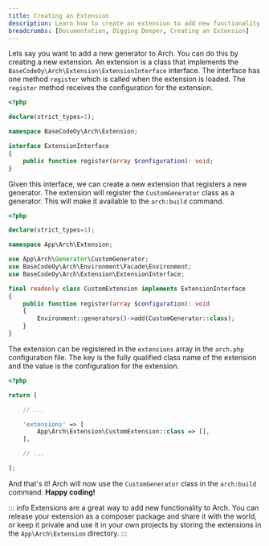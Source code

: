 ```yaml
---
title: Creating an Extension
description: Learn how to create an extension to add new functionality.
breadcrumbs: [Documentation, Digging Deeper, Creating an Extension]
---
```


Lets say you want to add a new generator to Arch. You can do this by creating a new extension. An extension is a class that implements the `BaseCodeOy\Arch\Extension\ExtensionInterface` interface. The interface has one method `register` which is called when the extension is loaded. The `register` method receives the configuration for the extension.

```php
<?php

declare(strict_types=1);

namespace BaseCodeOy\Arch\Extension;

interface ExtensionInterface
{
    public function register(array $configuration): void;
}
```

Given this interface, we can create a new extension that registers a new generator. The extension will register the `CustomGenerator` class as a generator. This will make it available to the `arch:build` command.

```php
<?php

declare(strict_types=1);

namespace App\Arch\Extension;

use App\Arch\Generator\CustomGenerator;
use BaseCodeOy\Arch\Environment\Facade\Environment;
use BaseCodeOy\Arch\Extension\ExtensionInterface;

final readonly class CustomExtension implements ExtensionInterface
{
    public function register(array $configuration): void
    {
        Environment::generators()->add(CustomGenerator::class);
    }
}
```

The extension can be registered in the `extensions` array in the `arch.php` configuration file. The key is the fully qualified class name of the extension and the value is the configuration for the extension.

```php
<?php

return [

    // ...

    'extensions' => [
        App\Arch\Extension\CustomExtension::class => [],
    ],

    // ...

];
```

And that's it! Arch will now use the `CustomGenerator` class in the `arch:build` command. **Happy coding!**

::: info
Extensions are a great way to add new functionality to Arch. You can release your extension as a composer package and share it with the world, or keep it private and use it in your own projects by storing the extensions in the `App\Arch\Extension` directory.
:::
